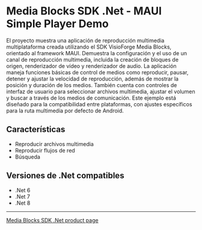# Media Blocks SDK .Net - MAUI Simple Player Demo

El proyecto muestra una aplicación de reproducción multimedia multiplataforma creada utilizando el SDK VisioForge Media Blocks, orientado al framework MAUI. Demuestra la configuración y el uso de un canal de reproducción multimedia, incluida la creación de bloques de origen, renderizador de vídeo y renderizador de audio. La aplicación maneja funciones básicas de control de medios como reproducir, pausar, detener y ajustar la velocidad de reproducción, además de mostrar la posición y duración de los medios. También cuenta con controles de interfaz de usuario para seleccionar archivos multimedia, ajustar el volumen y buscar a través de los medios de comunicación. Este ejemplo está diseñado para la compatibilidad entre plataformas, con ajustes específicos para la ruta multimedia por defecto de Android.

## Características

- Reproducir archivos multimedia
- Reproducir flujos de red
- Búsqueda

## Versiones de .Net compatibles

- .Net 6
- .Net 7
- .Net 8

---

[Media Blocks SDK .Net product page](https://www.visioforge.com/media-blocks-sdk)

